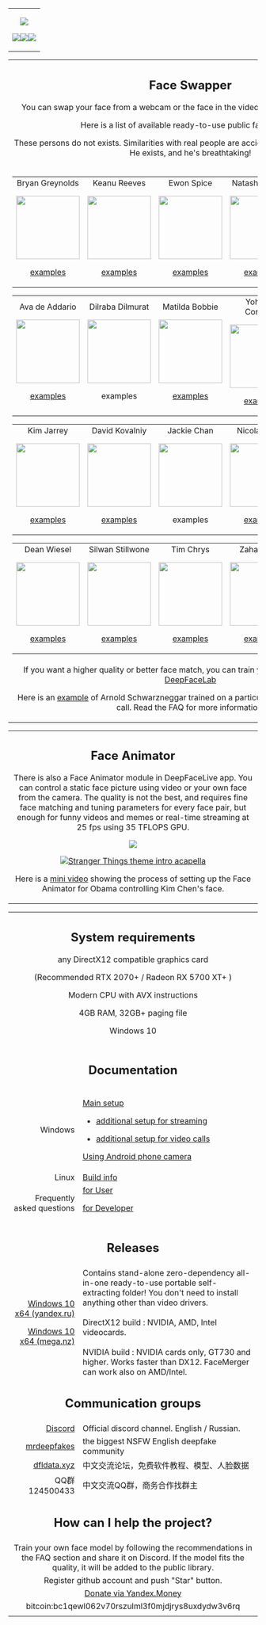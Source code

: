 <table align="center" border="0">

<tr><td colspan=2 align="center">

![](doc/deepfacelive_intro.png)

![](doc/logo_onnx.png)![](doc/logo_directx.png)![](doc/logo_python.png)

</td></tr>
</table>
<table align="center" border="0">

<tr><td colspan=2 align="center">

## Face Swapper

You can swap your face from a webcam or the face in the video using trained face models.

Here is a list of available ready-to-use public face models.

These persons do not exists. Similarities with real people are accidental. Except Keanu Reeves. He exists, and he's breathtaking!
</td></tr>

<tr><td colspan=2 align="center">

<table align="center" border="0">

<tr><td align="center">
Bryan Greynolds

<img src="doc/celebs/Bryan_Greynolds/Bryan_Greynolds.png" width=128></img>

<a href="doc/celebs/Bryan_Greynolds/examples.md">examples</a>
</td><td align="center">
Keanu Reeves

<img src="doc/celebs/Keanu_Reeves/Keanu_Reeves.png" width=128></img>

<a href="doc/celebs/Keanu_Reeves/examples.md">examples</a>
</td><td align="center">
Ewon Spice

<img src="doc/celebs/Ewon_Spice/Ewon_Spice.png" width=128></img>

<a href="doc/celebs/Ewon_Spice/examples.md">examples</a>

</td><td align="center">
Natasha Former

<img src="doc/celebs/Natasha_Former/Natasha_Former.png" width=128></img>

<a href="doc/celebs/Natasha_Former/examples.md">examples</a>

</td><td align="center">
Emily Winston

<img src="doc/celebs/Emily_Winston/Emily_Winston.png" width=128></img>

<a href="doc/celebs/Emily_Winston/examples.md">examples</a>

</td></tr></table>
<table align="center" border="0">
<tr><td align="center">
Ava de Addario

<img src="doc/celebs/Ava_de_Addario/Ava_de_Addario.png" width=128></img>

<a href="doc/celebs/Ava_de_Addario/examples.md">examples</a>
</td><td align="center">
Dilraba Dilmurat

<img src="doc/celebs/Dilraba_Dilmurat/Dilraba_Dilmurat.png" width=128></img>

examples
</td><td align="center">
Matilda Bobbie

<img src="doc/celebs/Matilda_Bobbie/Matilda_Bobbie.png" width=128></img>

<a href="doc/celebs/Matilda_Bobbie/examples.md">examples</a>
</td><td align="center">
Yohanna Coralson

<img src="doc/celebs/Yohanna_Coralson/Yohanna_Coralson.png" width=128></img>

<a href="doc/celebs/Yohanna_Coralson/examples.md">examples</a>

</td><td align="center">
Amber Song

<img src="doc/celebs/Amber_Song/Amber_Song.png" width=128></img>

examples

</td></tr></table>
<table align="center" border="0">
<tr align="center"><td align="center">
Kim Jarrey

<img src="doc/celebs/Kim_Jarrey/Kim_Jarrey.png" width=128></img>

<a href="doc/celebs/Kim_Jarrey/examples.md">examples</a>
</td><td align="center">
David Kovalniy

<img src="doc/celebs/David_Kovalniy/David_Kovalniy.png" width=128></img>

<a href="doc/celebs/David_Kovalniy/examples.md">examples</a>
</td><td align="center">
Jackie Chan

<img src="doc/celebs/Jackie_Chan/Jackie_Chan.png" width=128></img>

examples
</td><td align="center">
Nicola Badge

<img src="doc/celebs/Nicola_Badge/Nicola_Badge.png" width=128></img>

<a href="doc/celebs/Nicola_Badge/examples.md">examples</a>
</td><td align="center">
Joker

<img src="doc/celebs/Joker/Joker.png" width=128></img>

examples
</td></tr></table>
<table align="center" border="0">
<tr align="center"><td>
Dean Wiesel

<img src="doc/celebs/Dean_Wiesel/Dean_Wiesel.png" width=128></img>

<a href="doc/celebs/Dean_Wiesel/examples.md">examples</a>
</td><td align="center">
Silwan Stillwone

<img src="doc/celebs/Silwan_Stillwone/Silwan_Stillwone.png" width=128></img>

<a href="doc/celebs/Silwan_Stillwone/examples.md">examples</a>
</td><td align="center">
Tim Chrys

<img src="doc/celebs/Tim_Chrys/Tim_Chrys.png" width=128></img>

<a href="doc/celebs/Tim_Chrys/examples.md">examples</a>

</td><td align="center">
Zahar Lupin

<img src="doc/celebs/Zahar_Lupin/Zahar_Lupin.png" width=128></img>

<a href="doc/celebs/Zahar_Lupin/examples.md">examples</a>
</td><td align="center">
Tim Norland

<img src="doc/celebs/Tim_Norland/Tim_Norland.png" width=128></img>

<a href="doc/celebs/Tim_Norland/examples.md">examples</a>
</td></tr></table>

</td></tr>

<tr><td colspan=2 align="center">
If you want a higher quality or better face match, you can train your own face model using <a href="https://github.com/iperov/DeepFaceLab">DeepFaceLab</a>

Here is an <a href="https://www.tiktok.com/@arnoldschwarzneggar/video/6995538782204300545">example</a> of Arnold Schwarzneggar trained on a particular face and used in a video call. Read the FAQ for more information.

</td></tr>

</table>
<table align="center" border="0">

<tr><td colspan=2 align="center">

## Face Animator

There is also a Face Animator module in DeepFaceLive app. You can control a static face picture using video or your own face from the camera. The quality is not the best, and requires fine face matching and tuning parameters for every face pair, but enough for funny videos and memes or real-time streaming at 25 fps using 35 TFLOPS GPU.

<img src="doc/face_animator_example.gif"></img>

[![Stranger Things theme intro acapella](doc/Ng1C78Ceyxg_screenshot.png)](https://www.youtube.com/watch?v=Ng1C78Ceyxg)

Here is a [mini video](doc/FaceAnimator_tutor.webm?raw=true) showing the process of setting up the Face Animator for Obama controlling Kim Chen's face.

</td></tr>

</table>

<table align="center" border="0">

<tr><td colspan=2 align="center">

## System requirements

any DirectX12 compatible graphics card

(Recommended RTX 2070+ / Radeon RX 5700 XT+ )

Modern CPU with AVX instructions

4GB RAM, 32GB+ paging file

Windows 10

</td></tr>
<tr><td colspan=2 align="center">

## Documentation

</td></tr>
<tr><td align="right">
Windows
</td><td align="left">

<a href="doc/windows/main_setup.md">Main setup</a>

- <a href="doc/windows/for_streaming.md">additional setup for streaming</a>

- <a href="doc/windows/for_video_calls.md">additional setup for video calls</a>       

<a href="doc/windows/using_android_phone_camera.md">Using Android phone camera</a>  

</td></tr>
<tr><td align="right">
Linux
</td><td align="left">
<a href="build/linux">Build info</a>
</td></tr>
<tr><td align="right">
Frequently asked questions
</td><td align="left">
<a href="doc/user_faq/user_faq.md">for User</a>

<a href="doc/developer_faq/developer_faq.md">for Developer</a>
</td></tr>
<tr><td colspan=2 align="center">

## Releases

</td></tr>
<tr><td align="right">

<a href="https://disk.yandex.ru/d/7i5XTKIKVg5UUg">Windows 10 x64 (yandex.ru)</a>

<a href="https://mega.nz/folder/m10iELBK#Y0H6BflF9C4k_clYofC7yA">Windows 10 x64 (mega.nz)</a>


</td><td align="left">
Contains stand-alone zero-dependency all-in-one ready-to-use portable self-extracting folder! You don't need to install anything other than video drivers.
<br><br>
DirectX12 build : NVIDIA, AMD, Intel videocards.
<br><br>
NVIDIA build : NVIDIA cards only, GT730 and higher. Works faster than DX12. FaceMerger can work also on AMD/Intel.
</td></tr>
<tr><td colspan=2 align="center">

## Communication groups

<tr><td align="right">
<a href="https://discord.gg/rxa7h9M6rH">Discord</a>
</td><td align="left">Official discord channel. English / Russian.</td></tr>

<tr><td align="right">
<a href="https://mrdeepfakes.com/forums/">mrdeepfakes</a>
</td><td align="left">the biggest NSFW English deepfake community</td></tr>

<tr><td align="right">
<a href="https://www.dfldata.xyz">dfldata.xyz</a>
</td><td align="left">中文交流论坛，免费软件教程、模型、人脸数据</td></tr>

<tr><td align="right">
QQ群124500433
</td><td align="left">中文交流QQ群，商务合作找群主</td></tr>

</td></tr>
<tr><td colspan=2 align="center">

## How can I help the project?

</td></tr>
<tr><td colspan=2 align="center">
Train your own face model by following the recommendations in the FAQ section and share it on Discord. If the model fits the quality, it will be added to the public library.
</td></tr>
<tr><td colspan=2 align="center">
Register github account and push "Star" button.
</td></tr>
<!--<tr><td colspan=2 align="center">
<a href="https://www.paypal.com/paypalme/DeepFaceLab">Donate via Paypal</a>
</td></tr>-->
<tr><td colspan=2 align="center">
<a href="https://money.yandex.ru/to/41001142318065">Donate via Yandex.Money</a>
</td></tr>
<tr><td colspan=2 align="center">
bitcoin:bc1qewl062v70rszulml3f0mjdjrys8uxdydw3v6rq
</td></tr>
<tr><td colspan=2 align="center">


<!--
    <a href="https://br-stone.online"><img src="doc/logo_barclay_stone.png"></img></a><a href="https://exmo.com"><img src="doc/logo_exmo.png"></img></a>

    presents

    <tr><td align="right">


    <a href="">Windows (magnet link)</a>
    </td><td align="center">Latest release. Use torrent client to download.</td></tr>
    </tr>
-->

</table>



